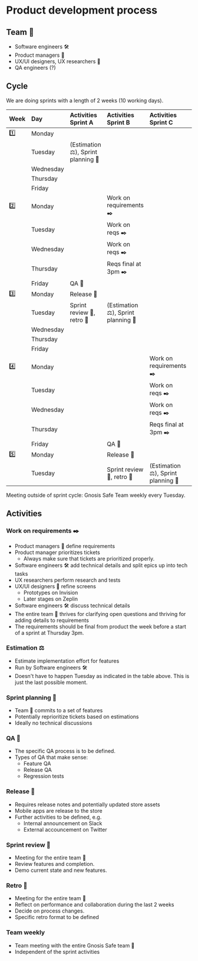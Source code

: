 # Product development process

## Team :bowling:

- Software engineers :hammer_and_wrench:
- Product managers :rocket:
- UX/UI designers, UX researchers :dart:
- QA engineers (?)

## Cycle

We are doing sprints with a length of 2 weeks (10 working days).

| Week    | Day       | Activities Sprint A                                            | Activities Sprint B                                            | Activities Sprint C                                           | ... |
|:--------|:----------|:---------------------------------------------------------------|:---------------------------------------------------------------|:--------------------------------------------------------------|:----|
| :one:   | Monday    |                                                                |                                                                |                                                               |     |
|         | Tuesday   | (Estimation :balance_scale:), Sprint planning :bookmark_tabs:  |                                                                |                                                               |     |
|         | Wednesday |                                                                |                                                                |                                                               |     |
|         | Thursday  |                                                                |                                                                |                                                               |     |
|         | Friday    |                                                                |                                                                |                                                               |     |
| :two:   | Monday    |                                                                | Work on requirements :black_nib:                               |                                                               |     |
|         | Tuesday   |                                                                | Work on reqs :black_nib:                                       |                                                               |     |
|         | Wednesday |                                                                | Work on reqs :black_nib:                                       |                                                               |     |
|         | Thursday  |                                                                | Reqs final at 3pm :black_nib:                                  |                                                               |     |
|         | Friday    | QA :rotating_light:                                            |                                                                |                                                               |     |
| :three: | Monday    | Release :ship:                                                 |                                                                |                                                               |     |
|         | Tuesday   | Sprint review :vertical_traffic_light:, retro :roller_coaster: | (Estimation :balance_scale:), Sprint planning :bookmark_tabs:  |                                                               |     |
|         | Wednesday |                                                                |                                                                |                                                               |     |
|         | Thursday  |                                                                |                                                                |                                                               |     |
|         | Friday    |                                                                |                                                                |                                                               |     |
| :four:  | Monday    |                                                                |                                                                | Work on requirements :black_nib:                              |     |
|         | Tuesday   |                                                                |                                                                | Work on reqs :black_nib:                                      |     |
|         | Wednesday |                                                                |                                                                | Work on reqs :black_nib:                                      |     |
|         | Thursday  |                                                                |                                                                | Reqs final at 3pm :black_nib:                                 |     |
|         | Friday    |                                                                | QA :rotating_light:                                            |                                                               |     |
| :five:  | Monday    |                                                                | Release :ship:                                                 |                                                               |     |
|         | Tuesday   |                                                                | Sprint review :vertical_traffic_light:, retro :roller_coaster: | (Estimation :balance_scale:), Sprint planning :bookmark_tabs: |     |

Meeting outside of sprint cycle: Gnosis Safe Team weekly every Tuesday.

## Activities

### Work on requirements :black_nib:

- Product managers :rocket: define requirements
- Product manager prioritizes tickets
  - Always make sure that tickets are prioritized properly.
- Software engineers :hammer_and_wrench: add technical details and split epics up into tech tasks
- UX researchers perform research and tests
- UX/UI designers :dart: refine screens
  - Prototypes on Invision
  - Later stages on Zeplin
- Software engineers :hammer_and_wrench: discuss technical details
- The entire team :bowling: thrives for clarifying open questions and thriving for adding details to requirements
- The requirements should be final from product the week before a start of a sprint at Thursday 3pm.

### Estimation :balance_scale:

- Estimate implementation effort for features
- Run by Software engineers :hammer_and_wrench:
- Doesn't have to happen Tuesday as indicated in the table above. This is just the last possible moment.

### Sprint planning :bookmark_tabs:

- Team :bowling: commits to a set of features
- Potentially reprioritize tickets based on estimations
- Ideally no technical discussions

### QA :rotating_light:

- The specific QA process is to be defined.
- Types of QA that make sense:
  - Feature QA
  - Release QA
  - Regression tests

### Release :ship:

- Requires release notes and potentially updated store assets
- Mobile apps are release to the store
- Further activities to be defined, e.g.
  - Internal announcement on Slack
  - External accouncement on Twitter


### Sprint review :vertical_traffic_light:

- Meeting for the entire team :bowling:
- Review features and completion.
- Demo current state and new features.


### Retro :roller_coaster:

- Meeting for the entire team :bowling:
- Reflect on performance and collaboration during the last 2 weeks
- Decide on process changes.
- Specific retro format to be defined

### Team weekly

- Team meeting with the entire Gnosis Safe team :bowling:
- Independent of the sprint activities
